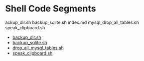# Shell Code Segments

ackup_dir.sh  backup_sqlite.sh  index.md  mysql_drop_all_tables.sh  speak_clipboard.sh
* [backup_dir.sh](backup_dir.sh)
* [backup_sqlite.sh](backup_sqlite.sh)
* [drop_all_mysql_tables.sh](drop_all_mysql_tables.sh)
* [speak_clipboard.sh](speak_clipboard.sh)
